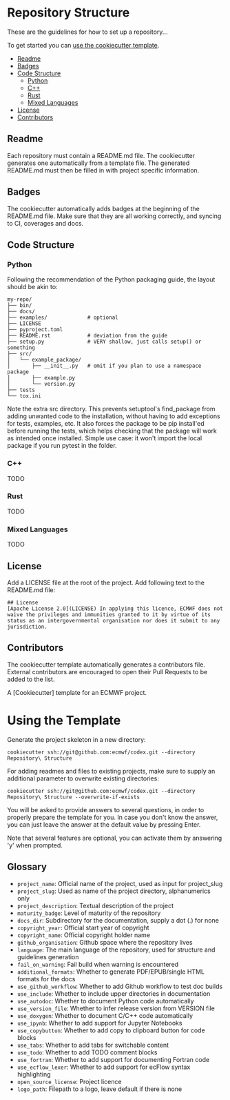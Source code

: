 # Repository Structure

These are the guidelines for how to set up a repository...

To get started you can [use the cookiecutter template](#UsingtheTemplate).

- [Readme](#Readme)
- [Badges](#Badges)
- [Code Structure](#code-structure)
    - [Python](#python)
    - [C++](#c++)
    - [Rust](#Rust)
    - [Mixed Languages](#mixed-languages)
- [License](#License)
- [Contributors](#Contributors)

## Readme
Each repository must contain a README.md file. The cookiecutter generates one automatically from a template file. The generated README.md must then be filled in with project specific information.

## Badges

The cookiecutter automatically adds badges at the beginning of the README.md file. Make sure that they are all working correctly, and syncing to CI, coverages and docs.

## Code Structure

### Python
Following the recommendation of the Python packaging guide, the layout should be akin to:

```
my-repo/
├── bin/
├── docs/ 
├── examples/             # optional
├── LICENSE
├── pyproject.toml
├── README.rst            # deviation from the guide
├── setup.py              # VERY shallow, just calls setup() or something
├── src/
│   └── example_package/
│       ├── __init__.py   # omit if you plan to use a namespace package
│       ├── example.py
│       └── version.py
├── tests 
└── tox.ini 
```

Note the extra src directory. This prevents setuptool's find_package from adding unwanted code to the installation, without having to add exceptions for tests, examples, etc. It also forces the package to be pip install'ed before running the tests, which helps checking that the package will work as intended once installed. Simple use case: it won't import the local package if you run pytest in the folder.

### C++
TODO

### Rust
TODO

### Mixed Languages
TODO

## License
Add a LICENSE file at the root of the project. Add following text to the README.md file:

```
## License
[Apache License 2.0](LICENSE) In applying this licence, ECMWF does not waive the privileges and immunities granted to it by virtue of its status as an intergovernmental organisation nor does it submit to any jurisdiction.
```

## Contributors
The cookiecutter template automatically generates a contributors file. External contributors are encouraged to open their Pull Requests to be added to the list.


A [Cookiecutter] template for an ECMWF project.

# Using the Template

Generate the project skeleton in a new directory:

    cookiecutter ssh://git@github.com:ecmwf/codex.git --directory Repository\ Structure

For adding readmes and files to existing projects, make sure to supply an additional parameter to overwrite existing directories:

    cookiecutter ssh://git@github.com:ecmwf/codex.git --directory Repository\ Structure --overwrite-if-exists

You will be asked to provide answers to several questions, in order to properly prepare the template for you. In case you don't know the answer, you can just leave the answer at the default value by pressing Enter.

Note that several features are optional, you can activate them by answering 'y' when prompted.

## Glossary

* `project_name`: Official name of the project, used as input for project_slug
* `project_slug`: Used as name of the project directory, alphanumerics only
* `project_description`: Textual description of the project
* `maturity_badge`: Level of maturity of the repository
* `docs_dir`: Subdirectory for the documentation, supply a dot (.) for none
* `copyright_year`: Official start year of copyright
* `copyright_name`: Official copyright holder name
* `github_organisation`: Github space where the repository lives
* `language`: The main language of the repository, used for structure and guidelines generation
* `fail_on_warning`: Fail build when warning is encountered
* `additional_formats`: Whether to generate PDF/EPUB/single HTML formats for the docs
* `use_github_workflow`: Whether to add Github workflow to test doc builds
* `use_include`: Whether to include upper directories in documentation
* `use_autodoc`: Whether to document Python code automatically
* `use_version_file`: Whether to infer release version from VERSION file
* `use_doxygen`: Whether to document C/C++ code automatically
* `use_ipynb`: Whether to add support for Jupyter Notebooks
* `use_copybutton`: Whether to add copy to clipboard button for code blocks
* `use_tabs`: Whether to add tabs for switchable content
* `use_todo`: Whether to add TODO comment blocks
* `use_fortran`: Whether to add support for documenting Fortran code
* `use_ecflow_lexer`: Whether to add support for ecFlow syntax highlighting
* `open_source_license`: Project licence
* `logo_path`: Filepath to a logo, leave default if there is none

